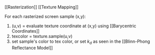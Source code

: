 [[Rasterization]] [[Texture Mapping]]

For each rasterized screen sample (x,y):

1. (u,v) = evaluate texture coordinate at (x,y) using [[Barycentric Coordinates]]
2. texcolor = texture.sample(u,v)
3. set sample's color to tex color, or set $k_d$ as seen in the [[Blinn-Phong Reflectance Model]]

